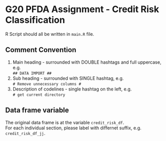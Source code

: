 # G20 PFDA Assignment - Credit Risk Classification
R Script should all be written in `main.R` file.  

## Comment Convention  
1. Main heading - surrounded with DOUBLE hashtags and full uppercase, e.g.  
`## DATA IMPORT ##`
2. Sub heading - surrounded with SINGLE hashtag, e.g.  
`# Remove unnecessary columns #`
3. Description of codelines - single hashtag on the left, e.g.  
`# get current directory`  

## Data frame variable
The original data frame is at the variable `credit_risk_df`.  
For each individual section, please label with differnet suffix, e.g. `credit_risk_df_jj`.  